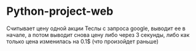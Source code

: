 # Python-project-web
Считывает цену одной акции Теслы с запроса google, выводит ее в начале, а потом выводит снова цену либо через 3 секунды, либо как только цена изменилась на 0.1$ 
(что произойдет раньше)
